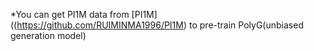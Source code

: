 *You can get PI1M data from [PI1M]((https://github.com/RUIMINMA1996/PI1M) to pre-train PolyG(unbiased generation model)
